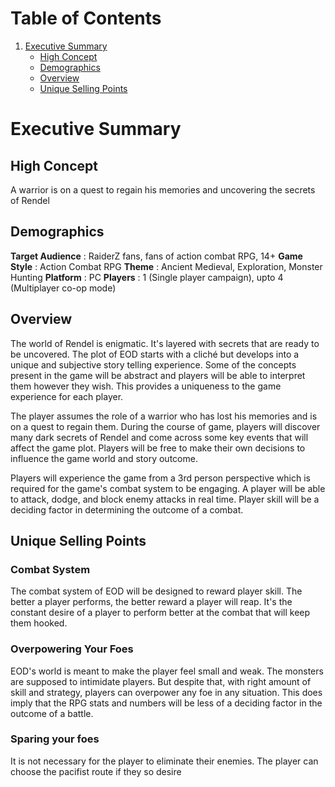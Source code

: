 # Table of Contents

1. [Executive Summary](#executive-summary)
    * [High Concept](#high-concept)
    * [Demographics](#demographics)
    * [Overview](#overview)
    * [Unique Selling Points](#unique-selling-points)


# Executive Summary

## High Concept
A warrior is on a quest to regain his memories and uncovering the secrets of Rendel

## Demographics

**Target Audience** :  RaiderZ fans, fans of action combat RPG, 14+
**Game Style** : Action Combat RPG
**Theme** : Ancient Medieval, Exploration, Monster Hunting
**Platform** : PC
**Players** : 1 (Single player campaign), upto 4 (Multiplayer co-op mode)

## Overview

The world of Rendel is enigmatic. It's layered with secrets that are ready to be uncovered. The plot of EOD starts with a cliché but develops into a unique and subjective story telling experience. Some of the concepts present in the game will be abstract and players will be able to interpret them however they wish. This provides a uniqueness to the game experience for each player.

The player assumes the role of a warrior who has lost his memories and is on a quest to regain them. During the course of game, players will discover many dark secrets of Rendel and come across some key events that will affect the game plot. Players will be free to make their own decisions to influence the game world and story outcome. 

Players will experience the game from a 3rd person perspective which is required for the game's combat system to be engaging. A player will be able to attack, dodge, and block enemy attacks in real time. Player skill will be a deciding factor in determining the outcome of a combat. 

## Unique Selling Points

### Combat System
The combat system of EOD will be designed to reward player skill. The better a player performs, the better reward a player will reap. It's the constant desire of a player to perform better at the combat that will keep them hooked.

### Overpowering Your Foes
EOD's world is meant to make the player feel small and weak. The monsters are supposed to intimidate players. But despite that, with right amount of skill and strategy, players can overpower any foe in any situation. This does imply that the RPG stats and numbers will be less of a deciding factor in the outcome of a battle.

### Sparing your foes
It is not necessary for the player to eliminate their enemies. The player can choose the pacifist route if they so desire
